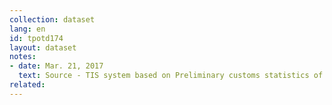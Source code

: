 ```yaml
---
collection: dataset
lang: en
id: tpotd174
layout: dataset
notes: 
- date: Mar. 21, 2017
  text: Source - TIS system based on Preliminary customs statistics of Islamic Republic of Iran
related:
---
```

